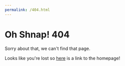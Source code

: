 ```yaml
---
permalink: /404.html
---
```


# Oh Shnap! 404

Sorry about that, we can't find that page. 

Looks like you're lost so [here](https://reboot-codes.github.io/ReUtils/) is a link to the homepage!